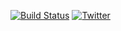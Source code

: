 [![Build Status][]](https://travis-ci.org/Heather/gentoo-cynede)
[![Twitter][]](http://www.twitter.com/Cynede)
<!--[![Buy A Drink][]](https://www.paypal.com/cgi-bin/webscr?cmd=_s-xclick&hosted_button_id=)-->

[Build Status]: https://travis-ci.org/Heather/gentoo-cynede.png?branch=master
[Buy A Drink]: https://img.shields.io/badge/Paypal-Buy%20a%20Drink-blue.svg
[Twitter]: http://mxtoolbox.com/Public/images/twitter-icon.png
